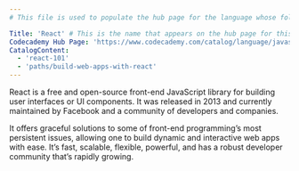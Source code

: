 ```yaml
---
# This file is used to populate the hub page for the language whose folder it's in. Be sure to create a new version if you create a folder for a new language!

Title: 'React' # This is the name that appears on the hub page for this language. Pay attention to capitalization and punctuation!
Codecademy Hub Page: 'https://www.codecademy.com/catalog/language/javascript' # If codecademy.com doesn't have a hub page for this language, that's okay too. You can leave this field as `null`
CatalogContent:
  - 'react-101'
  - 'paths/build-web-apps-with-react'
---
```


React is a free and open-source front-end JavaScript library for building user interfaces or UI components. It was released in 2013 and currently maintained by Facebook and a community of developers and companies.

It offers graceful solutions to some of front-end programming’s most persistent issues, allowing one to build dynamic and interactive web apps with ease. It’s fast, scalable, flexible, powerful, and has a robust developer community that’s rapidly growing. <!-- # Write up an introductory description of the language here! -->
